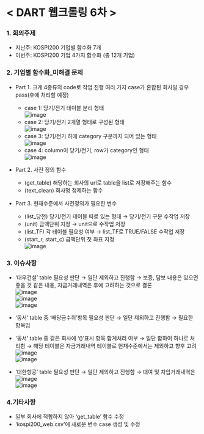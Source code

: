 # < DART 웹크롤링 6차 >

### 1. 회의주제
-    지난주: KOSPI200 기업별 함수화 7개 
-    이번주: KOSPI200 기업 4가지 함수화 (총 12개 기업)   

### 2. 기업별 함수화_미해결 문제
- Part 1. 크게 4종류의 code로 작업 진행 여러 가지 case가 혼합된 회사일 경우 pass(후에 처리할 예정)   
   - case 1: 당기/전기 테이블 분리 형태   
   ![image](https://user-images.githubusercontent.com/44668992/127949195-97e1c6e8-d6ed-4e60-b18c-335c7df9fa98.png)   
   - case 2: 당기/전기 2개열 형태로 구성된 형태   
   ![image](https://user-images.githubusercontent.com/44668992/127949204-d69fc36f-806c-4778-8d12-ef66fb87c6db.png)   
   - case 3: 당기/전기 하에 category 구분까지 되어 있는 형태   
   ![image](https://user-images.githubusercontent.com/44668992/127949208-88b9a764-d4ae-4f2b-b2ea-62fc036e873b.png)   
   - case 4: column이 당기/전기, row가 category인 형태   
   ![image](https://user-images.githubusercontent.com/44668992/127949213-af8a6da1-d698-4da7-a134-829bc93205ba.png)   

- Part 2. 사전 정의 함수   
   - (get_table) 해당하는 회사의 url로 table을 list로 저장해주는 함수   
   - (text_clean) 회사명 정제하는 함수   

- Part 3. 현재수준에서 사전정의가 필요한 변수   
   - (list_당전) 당기/전기 테이블 따로 있는 형태 → 당기/전기 구분 수작업 저장   
   - (unit) 금액단위 지정 → unit으로 수작업 저장   
   - (list_TF) 각 테이블 필요성 여부 → list_TF로 TRUE/FALSE 수작업 저장   
   - (start_r, start_c) 금액단위 첫 좌표 지정   
   ![image](https://user-images.githubusercontent.com/44668992/127948983-da85185f-9d0f-492d-a992-844d2260a831.png)   

### 3. 이슈사항
- ‘대우건설’ table 필요성 판단 → 일단 제외하고 진행함 → 보증, 담보 내용은 있으면 좋을 것 같은 내용, 자금거래내역은 후에 고려하는 것으로 결론   
![image](https://user-images.githubusercontent.com/44668992/127949034-e8ca4663-9b4c-41aa-b813-5d61add5c680.png)   
![image](https://user-images.githubusercontent.com/44668992/127949040-133c5fd7-0693-4070-b356-3028ef4d6ea4.png)   
![image](https://user-images.githubusercontent.com/44668992/127949045-65f9ef51-7d63-45dc-912d-832ba1a59bfb.png)   

- ‘동서’ table 중 ‘배당금수취’항목 필요성 판단 → 일단 제외하고 진행함 → 필요한 항목임   
- ‘동서’ table 중 같은 회사에 ‘()’표시 항목 합계처리 여부 → 일단 합하여 하나로 처리함 → 해당 테이블은 자금거래내역 테이블로 현재수준에서는 제외하고 향후 고려   
![image](https://user-images.githubusercontent.com/44668992/127949054-f2256dd3-bc0f-4822-a3f3-7b024a126889.png)   
![image](https://user-images.githubusercontent.com/44668992/127949059-d531db6a-1b16-4e9c-9336-12af68df9db8.png)   

- ‘대한항공’ table 필요성 판단 → 일단 제외하고 진행함 → 대여 및 차입거래내역은
![image](https://user-images.githubusercontent.com/44668992/127949080-5c9f28d3-2930-40a6-bba6-88189e1fcb35.png)   
![image](https://user-images.githubusercontent.com/44668992/127949085-13d62a16-c4de-4301-99da-9abe6c7bd994.png)   

### 4.기타사항
- 일부 회사에 적합하지 않아 ‘get_table’ 함수 수정
- ‘kospi200_web.csv’에 새로운 변수 case 생성 및 수정

